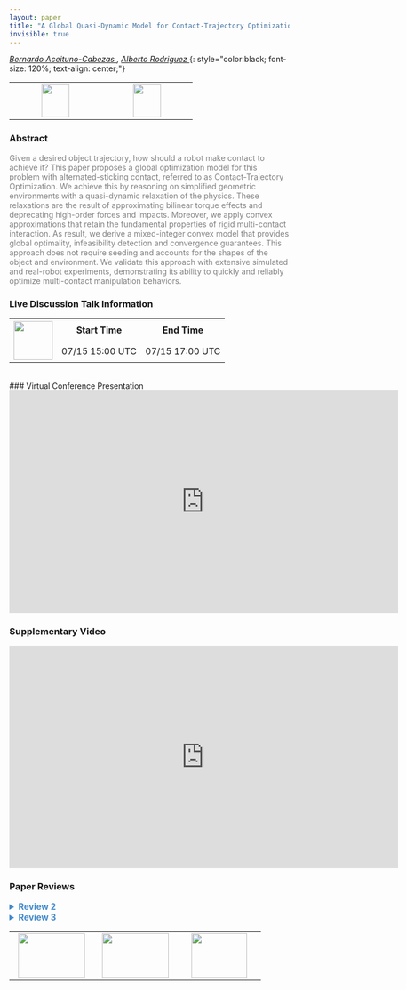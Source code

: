 ```yaml
---
layout: paper
title: "A Global Quasi-Dynamic Model for Contact-Trajectory Optimization in Manipulation"
invisible: true
---
```

*[Bernardo Aceituno-Cabezas ](http://aceituno.mit.edu/),   [Alberto Rodriguez ](https://meche.mit.edu/people/faculty/ALBERTOR@MIT.EDU)*
{: style="color:black; font-size: 120%; text-align: center;"}

<table width="30%"> <tr>
<td style="width: 20%; text-align: center;"><a href="http://www.roboticsproceedings.org/rss16/p047.pdf"><img src="{{ site.baseurl }}/images/paper_link.png"
width = "50"  height = "60"/> </a> </td>

<td style="width: 20%; text-align: center;"><a href="https://github.com/baceituno/QuasiDynamics"><img src="{{ site.baseurl }}/images/software_link.png"
width = "50"  height = "60"/> </a> </td>

</tr></table>

### Abstract
<html><p style="color:gray; font-size: 100%; text-align: justified;">
Given a desired object trajectory, how should a robot make contact to achieve it? This paper proposes a global optimization model for this problem with alternated-sticking contact, referred to as Contact-Trajectory Optimization. We achieve this by reasoning on simplified geometric environments with a quasi-dynamic relaxation of the physics. These relaxations are the result of approximating bilinear torque effects and deprecating high-order forces and impacts. Moreover, we apply convex approximations that retain the fundamental properties of rigid multi-contact interaction. As result, we derive a mixed-integer convex model that provides global optimality, infeasibility detection and convergence guarantees. This approach does not require seeding and accounts for the shapes of the object and environment. We validate this approach with extensive simulated and real-robot experiments, demonstrating its ability to quickly and reliably optimize multi-contact manipulation behaviors.  
</p></html>

### Live Discussion Talk Information
<html>
<table width="50%">
<tr> <th rowspan="2"><a href="https://pheedloop.com/rss2020/virtual/"><img src="{{ site.baseurl }}/images/pheedloop_link.png" width = "70"  height = "70"/> </a> </th> <th> Start Time </th> <th> End Time </th> </tr>
<tr> <td> 07/15 15:00 UTC </td><td> 07/15 17:00 UTC </td></tr>
</table> <br> </html>
### Virtual Conference Presentation
<iframe width="700" height="400" src="https://www.youtube.com/embed/UIPT-8UCoNA" frameborder="0" allow="accelerometer; autoplay; encrypted-media; gyroscope; picture-in-picture" allowfullscreen></iframe>

### Supplementary Video
<iframe width="700" height="400" src="https://www.youtube.com/embed/-b_e18kwIdw " frameborder="0" allow="accelerometer; autoplay; encrypted-media; gyroscope; picture-in-picture" allowfullscreen></iframe>

### Paper Reviews
<details><summary style="font-size:110%; color:#438BCA; cursor: pointer;"><b> Review 2</b></summary>
<p style="color:gray; font-size: 100%; text-align: justified; white-space: pre-line">
Planning through contacts for manipulation has been considered difficult because solvers often find bad local minima and takes huge computation load. This work provides global optimality and fast computation speed without sacrificing too much modeling accuracy. Although it doesn't fully solve the planning problem (object motion is given), the contribution is still important.

Overall the paper is well written and easy to follow. The problem formulation and key idea are clear. Results are well presented.

A few things to think about:

* MIQP doesn't scale well with the number of contacts and time steps, such as in [16]. Why is this formulation fast? Is it because the problems are not big enough, or is there something in this work that greatly influences the computation?

* The approximation produces necessary conditions. Before testing in experiments, is there a way to check if a solution is actually feasible?

* Is the Non-penetration constraint necessary? Is CT7 (non-penetration) redundant since you already have finger position constraint in CT3 (contact constraints)?

* How do you pick the initial solution for the optimization? Is it random? Although the algorithm can find the optimal solution, does the computation time depend much on the quality of initial solution?

* The experiment is done by robots "guided through position commands". How is the force related command executed?


A list of small issues:
----------------------
In Abstract:
"approximating bilinear torque effects and deprecating inertial effects and impacts." Not clear what that means

"Since we provide the object motion as an input and we
assume an uniform pressure distribution on the object facets,
the contact schedule between the object and the environment is
also known. "
Why do you need uniform pressure assumption? You can use point approximation to edge contacts even when the pressure is not uniform.

typo in VI.A: "the model chooses to place a second ﬁnger to push on the ground a generate additional reaction force"

"one ﬁnger results sufﬁcient." -> " one ﬁnger is sufﬁcient."

All the double quotes: ”end” ->  “end”

More typos
"However, two ﬁngers are required rotate the block around int geometric center."
"Our model is accounts for the environment and object shape"

</p> </details>

<details><summary style="font-size:110%; color:#438BCA; cursor: pointer;"><b> Review 3</b></summary>
<p style="color:gray; font-size: 100%; text-align: justified; white-space: pre-line">

The paper addresses an important and timely topic: optimization for contact-based manipulation. The method generates contact trajectories for a wide variety of manipulation primitives, which is impressive. I appreciate the clarity with which the paper is written; it was a pleasure to read.

Contact-based optimization is definitely still an open problem and we need more work in this area. In that sense, this paper is a valuable contribution, as it proposes new and potentially useful techniques. But the paper can be more clear on how/why the proposed method is better than other recently proposed trajectory optimization methods (many of these methods are referenced in the paper and for example include methods from Todorov's and Tedrake's groups). I understand that the problem is a bit different, i.e. the current work assumes the motion of the object is given, but this should in general make the problem easier to solve, not more difficult, and existing methods can be used with the object motion variables fixed. It is not clear why fixing the object motion variables is an advantage.

The results are impressive in terms of the variety of primitives the method can solve for, but in terms of the two key problems most contact optimization methods suffer from - computational expense and difficulty of execution in real world - the results do not suggest much better performance.

A few other points to clarify are:

Can finger contact points jump between timesteps? Is continuity enforced? This would be important for realistic solutions when there is gravity. I can see there is a smoothness cost on the finger motion, but that is not a hard continuity constraint.

In Figure 6a, why does the optimizer choose to push down from the top, instead of pushing from the side? The optimization cost penalizes high contact forces and pushing from the side should require less force.

It would be good to describe in a bit more detail how the real world execution is performed. Is it pure position control? Are the force outputs of the optimization used at all?

A possibly relevant piece of work is from Lee, Lozano-Perez, and Kalebling, "Hierarchical planning for multi-contact non-prehensile manipulation". It is not exactly an optimization approach but it attacks a similar problem, and it solves the problems of generating object motion and contact forces separately in a hierarchical manner, which may be relevant to the particular approach this paper is taking.

</p> </details>

<table width="100%"><tr><td style="width: 30%; text-align: center;"><a href="{{ site.baseurl }}/program/papers/46"> <img src="{{ site.baseurl }}/images/previous_icon.png" width = "120"  height = "80"/> </a> </td>

<td style="width: 30%; text-align: center;"><a href="{{ site.baseurl }}/program/papers"> <img src="{{ site.baseurl }}/images/overview_icon.png" width = "120"  height = "80"/> </a> </td> 

<td style="width: 30%; text-align: center;"><a href="{{ site.baseurl }}/program/papers/48"> <img src="{{ site.baseurl }}/images/next_icon.png" width = "100"  height = "80"/> </a> </td> 

</tr></table>

